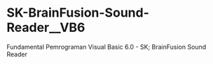 # SK-BrainFusion-Sound-Reader__VB6
Fundamental Pemrograman Visual Basic 6.0 - SK; BrainFusion Sound Reader
